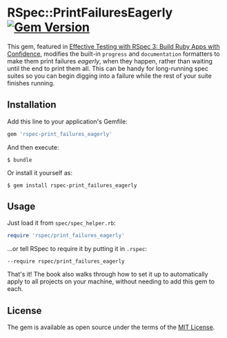 # RSpec::PrintFailuresEagerly [![Gem Version](https://badge.fury.io/rb/rspec-print_failures_eagerly.svg)](https://badge.fury.io/rb/rspec-print_failures_eagerly)

This gem, featured in [Effective Testing with RSpec 3: Build Ruby Apps with
Confidence](https://pragprog.com/book/rspec3/effective-testing-with-rspec-3),
modifies the built-in `progress` and `documentation` formatters to make
them print failures _eagerly_, when they happen, rather than waiting
until the end to print them all. This can be handy for long-running spec
suites so you can begin digging into a failure while the rest of your
suite finishes running.

## Installation

Add this line to your application's Gemfile:

```ruby
gem 'rspec-print_failures_eagerly'
```

And then execute:

    $ bundle

Or install it yourself as:

    $ gem install rspec-print_failures_eagerly

## Usage

Just load it from `spec/spec_helper.rb`:

``` ruby
require 'rspec/print_failures_eagerly'
```

...or tell RSpec to require it by putting it in `.rspec`:

```
--require rspec/print_failures_eagerly
```

That's it!  The book also walks through how to set it up to
automatically apply to all projects on your machine, without
needing to add this gem to each.

## License

The gem is available as open source under the terms of the [MIT License](http://opensource.org/licenses/MIT).
